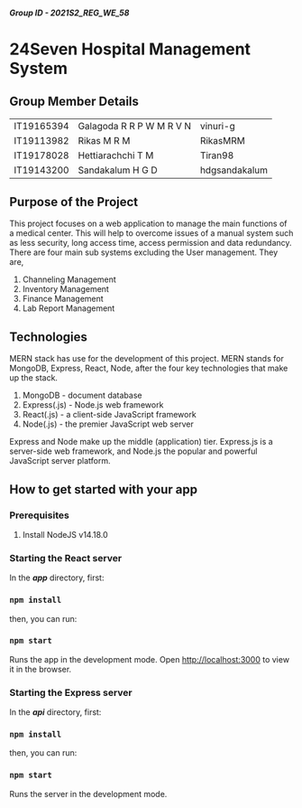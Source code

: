 <h5>Group ID - 2021S2_REG_WE_58</h5>

# 24Seven Hospital Management System

## Group Member Details

<table>
    <tr>
      <td>IT19165394</td>
      <td>Galagoda R R P W M R V N</td>
      <td>vinuri-g</td>
    </tr>
    <tr>
      <td>IT19113982</td>
      <td>Rikas M R M</td>
      <td>RikasMRM</td>
    </tr>
    <tr>
      <td>IT19178028</td>
      <td>Hettiarachchi T M </td>
      <td>Tiran98</td>
    </tr>
    <tr>
      <td>IT19143200</td>
      <td>Sandakalum H G D</td>
      <td>hdgsandakalum</td>
    </tr>
</table>

## Purpose of the Project


This project focuses on a web application to manage the main functions of a medical center. This will help to overcome issues of a manual system such as less security, long access time, access permission and data redundancy. 
There are four main sub systems excluding the User management. 
They are,
1. Channeling Management
2. Inventory Management
3. Finance Management
4. Lab Report Management

## Technologies

MERN stack has use for the development of this project. MERN stands for MongoDB, Express, React, Node, after the four key technologies that make up the stack.

1. MongoDB - document database
2. Express(.js) - Node.js web framework
3. React(.js) - a client-side JavaScript framework
4. Node(.js) - the premier JavaScript web server

Express and Node make up the middle (application) tier. Express.js is a server-side web framework, and Node.js the popular and powerful JavaScript server platform.

## How to get started with your app

### Prerequisites

1. Install NodeJS v14.18.0

### Starting the React server

In the <b><i>app</i></b> directory, first:

### `npm install`

then, you can run:

### `npm start`

Runs the app in the development mode.
Open [http://localhost:3000](http://localhost:3000) to view it in the browser.

### Starting the Express server

In the <b><i>api</i></b> directory, first:

### `npm install`

then, you can run:

### `npm start`

Runs the server in the development mode.
